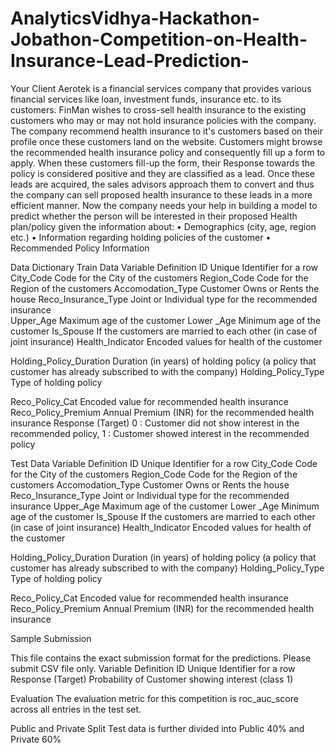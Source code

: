 # AnalyticsVidhya-Hackathon-Jobathon-Competition-on-Health-Insurance-Lead-Prediction-

Your Client Aerotek is a financial services company that provides various financial services like loan, investment funds, insurance etc. to its customers. FinMan wishes to cross-sell health insurance to the existing customers who may or may not hold insurance policies with the company. The company recommend health insurance to it's customers based on their profile once these customers land on the website. Customers might browse the recommended health insurance policy and consequently fill up a form to apply. When these customers fill-up the form, their Response towards the policy is considered positive and they are classified as a lead. Once these leads are acquired, the sales advisors approach them to convert and thus the company can sell proposed health insurance to these leads in a more efficient manner. Now the company needs your help in building a model to predict whether the person will be interested in their proposed Health plan/policy given the information about: •	Demographics (city, age, region etc.) •	Information regarding holding policies of the customer •	Recommended Policy Information


Data Dictionary
Train Data
Variable	Definition
ID	Unique Identifier for a row
City_Code	Code for the City of the customers
Region_Code	Code for the Region of the customers
Accomodation_Type	Customer Owns or Rents the house
Reco_Insurance_Type	Joint or Individual type for the recommended insurance  
Upper_Age	Maximum age of the customer 
Lower _Age	Minimum age of the customer
Is_Spouse	If the customers are married to each other
(in case of joint insurance) 
Health_Indicator
	Encoded values for health of the customer

Holding_Policy_Duration	Duration (in years) of holding policy (a policy that customer has already subscribed to with the company)
Holding_Policy_Type
	Type of holding policy

Reco_Policy_Cat	Encoded value for recommended health insurance
Reco_Policy_Premium	Annual Premium (INR) for the recommended health insurance
Response (Target)	0 : Customer did not show interest in the recommended policy,
1 : Customer showed interest in the recommended policy


Test Data
Variable	Definition
ID	Unique Identifier for a row
City_Code	Code for the City of the customers
Region_Code	Code for the Region of the customers
Accomodation_Type	Customer Owns or Rents the house
Reco_Insurance_Type	Joint or Individual type for the recommended insurance
Upper_Age	Maximum age of the customer 
Lower _Age	Minimum age of the customer
Is_Spouse	If the customers are married to each other
(in case of joint insurance) 
Health_Indicator
	Encoded values for health of the customer

Holding_Policy_Duration	Duration (in years) of holding policy (a policy that customer has already subscribed to with the company)
Holding_Policy_Type
	Type of holding policy

Reco_Policy_Cat	Encoded value for recommended health insurance
Reco_Policy_Premium	Annual Premium (INR) for the recommended health insurance


Sample Submission

This file contains the exact submission format for the predictions. Please submit CSV file only.
Variable	Definition
ID	Unique Identifier for a row
Response	(Target) Probability of Customer showing interest (class 1)



Evaluation
The evaluation metric for this competition is roc_auc_score across all entries in the test set.


Public and Private Split
Test data is further divided into Public 40% and Private 60%

